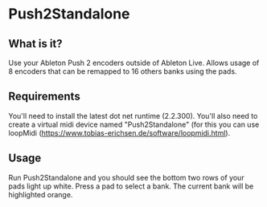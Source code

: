# Push2Standalone

## What is it?
Use your Ableton Push 2 encoders outside of Ableton Live. Allows usage of 8 encoders that can be remapped to 16 others banks using the pads.

## Requirements
You'll need to install the latest dot net runtime (2.2.300). You'll also need to create a virtual midi device named "Push2Standalone" (for this you can use loopMidi (https://www.tobias-erichsen.de/software/loopmidi.html).

## Usage
Run Push2Standalone and you should see the bottom two rows of your pads light up white. Press a pad to select a bank. The current bank will be highlighted orange.
